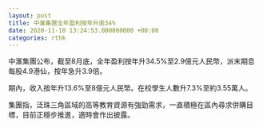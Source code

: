 ```yaml
---
layout: post
title: 中滙集團全年盈利按年升逾34%
date: 2020-11-10 13:24:53.000000000 +08:00
categories: rthk
---
```


中滙集團公布，截至8月底，全年盈利按年升34.5%至2.9億元人民幣，派末期息每股4.9港仙，按年急升3.9倍。

期內，收入按年升13.6%至8億元人民幣。在校學生人數升7.3%至約3.55萬人。

集團指，泛珠三角區域的高等教育資源有強勁需求，一直積極在區內尋求併購目標，目前正穩步推進，適時會作出披露。
